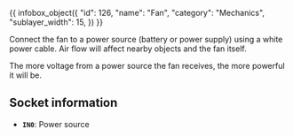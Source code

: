 {{ infobox_object({
	"id": 126,
	"name": "Fan",
	"category": "Mechanics",
	"sublayer_width": 15,
}) }}

Connect the fan to a power source (battery or power supply) using a white power cable. Air flow will affect nearby objects and the fan itself.

The more voltage from a power source the fan receives, the more powerful it will be.

## Socket information
- **`IN0`**: Power source